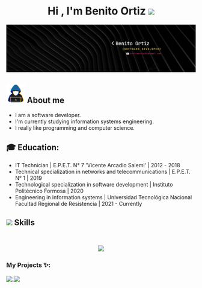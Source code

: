 
<h1 align="center"><b>Hi , I'm Benito Ortiz </b><img src="https://media.giphy.com/media/hvRJCLFzcasrR4ia7z/giphy.gif" width="35"></h1>

![ProfileBanner](https://github.com/benito281/benito281/blob/master/logo/Banner.png)

## <picture><img src = "https://github.com/0xAbdulKhalid/0xAbdulKhalid/raw/main/assets/mdImages/about_me.gif" width = 50px></picture> **About me**
- I am a software developer.
- I'm currently studying information systems engineering.
- I really like programming and computer science.

## 🎓 Education:

- IT Technician | E.P.E.T. N° 7 'Vicente Arcadio Salemi' | 2012 - 2018
- Technical specialization in networks and telecommunications | E.P.E.T. N° 1 | 2019
- Technological specialization in software development | Instituto Politécnico Formosa | 2020
- Engineering in information systems | Universidad Tecnológica Nacional Facultad Regional de Resistencia | 2021 - Currently

## <img src="https://media2.giphy.com/media/QssGEmpkyEOhBCb7e1/giphy.gif?cid=ecf05e47a0n3gi1bfqntqmob8g9aid1oyj2wr3ds3mg700bl&rid=giphy.gif" width ="25"><b> Skills</b>
<br>

<p align="center">
<p align="center">
  <a href="https://skillicons.dev">
    <img src="https://skillicons.dev/icons?i=git,github,babel,bash,bootstrap,html,javascript,css,discord,c,php,nodejs,mysql,mongodb,postgresql,express,linkedin,linux,windows,md,npm,postman,powershell,ubuntu,vite,vscode" />
  </a>
</p>
</p>

### My Projects ✨:
  
<a href="https://github.com/benito281/picture-collection">
  <img align="center" src="https://github-readme-stats.vercel.app/api/pin/?username=benito281&repo=picture-collection&theme=tokyonight" />
</a>


<a href="https://github.com/benito281/app-weather-localitie">
 <img align="center" src="https://github-readme-stats.vercel.app/api/pin/?username=benito281&repo=app-weather-localitie&theme=tokyonight" />
</a>


